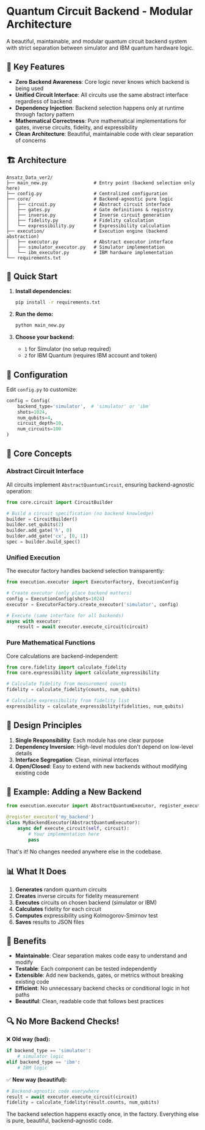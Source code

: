 # Quantum Circuit Backend - Modular Architecture

A beautiful, maintainable, and modular quantum circuit backend system with strict separation between simulator and IBM quantum hardware logic.

## 🎯 Key Features

- **Zero Backend Awareness**: Core logic never knows which backend is being used
- **Unified Circuit Interface**: All circuits use the same abstract interface regardless of backend
- **Dependency Injection**: Backend selection happens only at runtime through factory pattern
- **Mathematical Correctness**: Pure mathematical implementations for gates, inverse circuits, fidelity, and expressibility
- **Clean Architecture**: Beautiful, maintainable code with clear separation of concerns

## 🏗️ Architecture

```
Ansatz_Data_ver2/
├── main_new.py                 # Entry point (backend selection only here)
├── config.py                   # Centralized configuration
├── core/                       # Backend-agnostic pure logic
│   ├── circuit.py              # Abstract circuit interface
│   ├── gates.py                # Gate definitions & registry
│   ├── inverse.py              # Inverse circuit generation
│   ├── fidelity.py             # Fidelity calculation
│   └── expressibility.py       # Expressibility calculation
├── execution/                  # Execution engine (backend abstraction)
│   ├── executor.py             # Abstract executor interface
│   ├── simulator_executor.py   # Simulator implementation
│   └── ibm_executor.py         # IBM hardware implementation
└── requirements.txt
```

## 🚀 Quick Start

1. **Install dependencies:**
   ```bash
   pip install -r requirements.txt
   ```

2. **Run the demo:**
   ```bash
   python main_new.py
   ```

3. **Choose your backend:**
   - `1` for Simulator (no setup required)
   - `2` for IBM Quantum (requires IBM account and token)

## 🔧 Configuration

Edit `config.py` to customize:

```python
config = Config(
    backend_type='simulator',  # 'simulator' or 'ibm'
    shots=1024,
    num_qubits=4,
    circuit_depth=10,
    num_circuits=100
)
```

## 🧠 Core Concepts

### Abstract Circuit Interface

All circuits implement `AbstractQuantumCircuit`, ensuring backend-agnostic operation:

```python
from core.circuit import CircuitBuilder

# Build a circuit specification (no backend knowledge)
builder = CircuitBuilder()
builder.set_qubits(2)
builder.add_gate('h', 0)
builder.add_gate('cx', [0, 1])
spec = builder.build_spec()
```

### Unified Execution

The executor factory handles backend selection transparently:

```python
from execution.executor import ExecutorFactory, ExecutionConfig

# Create executor (only place backend matters)
config = ExecutionConfig(shots=1024)
executor = ExecutorFactory.create_executor('simulator', config)

# Execute (same interface for all backends)
async with executor:
    result = await executor.execute_circuit(circuit)
```

### Pure Mathematical Functions

Core calculations are backend-independent:

```python
from core.fidelity import calculate_fidelity
from core.expressibility import calculate_expressibility

# Calculate fidelity from measurement counts
fidelity = calculate_fidelity(counts, num_qubits)

# Calculate expressibility from fidelity list
expressibility = calculate_expressibility(fidelities, num_qubits)
```

## 🎨 Design Principles

1. **Single Responsibility**: Each module has one clear purpose
2. **Dependency Inversion**: High-level modules don't depend on low-level details
3. **Interface Segregation**: Clean, minimal interfaces
4. **Open/Closed**: Easy to extend with new backends without modifying existing code

## 🔬 Example: Adding a New Backend

```python
from execution.executor import AbstractQuantumExecutor, register_executor

@register_executor('my_backend')
class MyBackendExecutor(AbstractQuantumExecutor):
    async def execute_circuit(self, circuit):
        # Your implementation here
        pass
```

That's it! No changes needed anywhere else in the codebase.

## 📊 What It Does

1. **Generates** random quantum circuits
2. **Creates** inverse circuits for fidelity measurement
3. **Executes** circuits on chosen backend (simulator or IBM)
4. **Calculates** fidelity for each circuit
5. **Computes** expressibility using Kolmogorov-Smirnov test
6. **Saves** results to JSON files

## 🎯 Benefits

- **Maintainable**: Clear separation makes code easy to understand and modify
- **Testable**: Each component can be tested independently
- **Extensible**: Add new backends, gates, or metrics without breaking existing code
- **Efficient**: No unnecessary backend checks or conditional logic in hot paths
- **Beautiful**: Clean, readable code that follows best practices

## 🔍 No More Backend Checks!

❌ **Old way (bad):**
```python
if backend_type == 'simulator':
    # simulator logic
elif backend_type == 'ibm':
    # IBM logic
```

✅ **New way (beautiful):**
```python
# Backend-agnostic code everywhere
result = await executor.execute_circuit(circuit)
fidelity = calculate_fidelity(result.counts, num_qubits)
```

The backend selection happens exactly once, in the factory. Everything else is pure, beautiful, backend-agnostic code.
